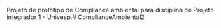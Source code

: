 Projeto de protótipo de Compliance ambiental para disciplina de Projeto integrador 1 - Univesp.# ComplianceAmbiental2
